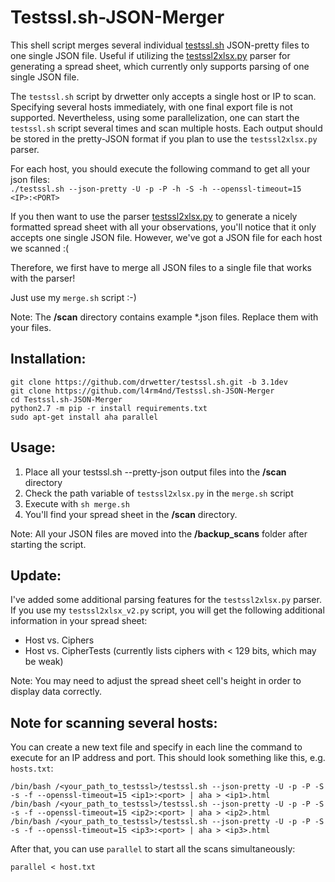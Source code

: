 # Testssl.sh-JSON-Merger
This shell script merges several individual [testssl.sh](https://github.com/drwetter/testssl.sh) JSON-pretty files to one single JSON file. Useful if utilizing the [testssl2xlsx.py](https://github.com/AresS31/testssl2xlsx) parser for generating a spread sheet, which currently only supports parsing of one single JSON file.

The `testssl.sh` script by drwetter only accepts a single host or IP to scan. Specifying several hosts immediately, with one final export file is not supported. Nevertheless, using some parallelization, one can start the `testssl.sh` script several times and scan multiple hosts. Each output should be stored in the pretty-JSON format if you plan to use the `testssl2xlsx.py` parser.

For each host, you should execute the following command to get all your json files:\
`./testssl.sh --json-pretty -U -p -P -h -S -h --openssl-timeout=15 <IP>:<PORT>`

If you then want to use the parser [testssl2xlsx.py](https://github.com/AresS31/testssl2xlsx) to generate a nicely formatted spread sheet with all your observations, you'll notice that it only accepts one single JSON file. However, we've got a JSON file for each host we scanned :(

Therefore, we first have to merge all JSON files to a single file that works with the parser! 

Just use my `merge.sh` script :-)

Note: The **/scan** directory contains example *.json files. Replace them with your files.

## Installation:
````
git clone https://github.com/drwetter/testssl.sh.git -b 3.1dev
git clone https://github.com/l4rm4nd/Testssl.sh-JSON-Merger
cd Testssl.sh-JSON-Merger
python2.7 -m pip -r install requirements.txt
sudo apt-get install aha parallel
````

## Usage:
1. Place all your testssl.sh --pretty-json output files into the **/scan** directory
2. Check the path variable of `testssl2xlsx.py` in the `merge.sh` script
3. Execute with `sh merge.sh`
4. You'll find your spread sheet in the **/scan** directory.

Note: All your JSON files are moved into the **/backup_scans** folder after starting the script.


## Update:
I've added some additional parsing features for the `testssl2xlsx.py` parser. If you use my `testssl2xlsx_v2.py` script, you will get the following additional information in your spread sheet:

- Host vs. Ciphers
- Host vs. CipherTests (currently lists ciphers with < 129 bits, which may be weak)

Note: You may need to adjust the spread sheet cell's height in order to display data correctly.

## Note for scanning several hosts:
You can create a new text file and specify in each line the command to execute for an IP address and port.
This should look something like this, e.g. `hosts.txt`:
```
/bin/bash /<your_path_to_testssl>/testssl.sh --json-pretty -U -p -P -S -s -f --openssl-timeout=15 <ip1>:<port> | aha > <ip1>.html
/bin/bash /<your_path_to_testssl>/testssl.sh --json-pretty -U -p -P -S -s -f --openssl-timeout=15 <ip2>:<port> | aha > <ip2>.html
/bin/bash /<your_path_to_testssl>/testssl.sh --json-pretty -U -p -P -S -s -f --openssl-timeout=15 <ip3>:<port> | aha > <ip3>.html
```

After that, you can use `parallel` to start all the scans simultaneously:

`parallel < host.txt`
